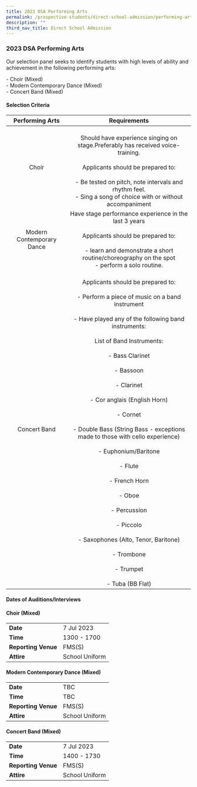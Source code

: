 ```yaml
---
title: 2023 DSA Performing Arts
permalink: /prospective-students/direct-school-admission/performing-arts/
description: ""
third_nav_title: Direct School Admission
---
```

### 2023 DSA Performing Arts

Our selection panel seeks to identify students with high levels of ability and achievement in the following performing arts:

  

\- Choir (Mixed) <br>
\- Modern Contemporary Dance (Mixed) <br>
\- Concert Band (Mixed) 

#### Selection Criteria

| Performing Arts | Requirements |
|:---:|:---:|
| Choir | <br>Should have experience singing on stage.Preferably has received voice-training.<br><br>Applicants should be prepared to:<br><br>- Be tested on pitch, note intervals and rhythm feel.<br>- Sing a song of choice with or without accompaniment |
| Modern Contemporary Dance | Have stage performance experience in the last 3 years<br><br>Applicants should be prepared to:<br><br>- learn and demonstrate a short routine/choreography on the spot<br>- perform a solo routine. |
| Concert Band | <br>Applicants should be prepared to:<br><br>- Perform a piece of music on a band instrument<br><br>- Have played any of the following band instruments:<br><br>List of Band Instruments:<br><br>- Bass Clarinet<br><br>- Bassoon<br><br>- Clarinet<br><br>- Cor anglais (English Horn)<br><br>- Cornet<br><br>- Double Bass (String Bass - exceptions made to those with cello experience)<br><br>- Euphonium/Baritone<br><br>- Flute<br><br>- French Horn<br><br>- Oboe<br><br>- Percussion<br><br>- Piccolo<br><br>- Saxophones (Alto, Tenor, Baritone)<br><br>- Trombone<br><br>- Trumpet<br><br>- Tuba (BB Flat) |

#### Dates of Auditions/Interviews

#### Choir (Mixed)

|  |  |
|---|---|
| **Date** | 7 Jul 2023 |
| **Time** | 1300 - 1700 |
| **Reporting Venue** | FMS(S) |
| **Attire** | School Uniform |


#### Modern Contemporary Dance (Mixed)

|  |  |
|---|---|
| **Date** | TBC |
| **Time** | TBC |
| **Reporting Venue** | FMS(S) |
| **Attire** | School Uniform |

#### Concert Band (Mixed)

|  |  |
|---|---|
| **Date** | 7 Jul 2023 |
| **Time** | 1400 - 1730 |
| **Reporting Venue** | FMS(S) |
| **Attire** | School Uniform |